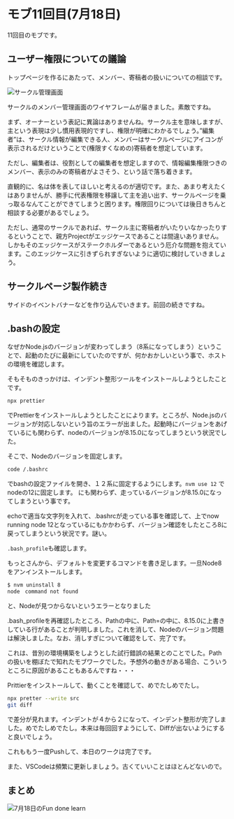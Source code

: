 # モブ11回目(7月18日)

11回目のモブです。

## ユーザー権限についての議論
トップページを作るにあたって、メンバー、寄稿者の扱いについての相談です。

![サークル管理画面](chap-mob-0718/circleConfig.png?scale=0.8)

サークルのメンバー管理画面のワイヤフレームが届きました。素敵ですね。

まず、オーナーという表記に異論はありませんね。サークル主を意味しますが、主という表現は少し慣用表現的ですし、権限が明確にわかるでしょう。”編集者”は、サークル情報が編集できる人、メンバーはサークルページにアイコンが表示されるだけということで(権限すくなめの)寄稿者を想定しています。

ただし、編集者は、役割としての編集者を想定しますので、情報編集権限つきのメンバー、表示のみの寄稿者がよさそう、という話で落ち着きます。

直観的に、名は体を表してほしいと考えるのが適切です。また、あまり考えたくはありませんが、勝手に代表権限を移譲して主を追い出す、サークルページを乗っ取るなんてことができてしまうと困ります。権限回りについては後日きちんと相談する必要があるでしょう。

ただし、通常のサークルであれば、サークル主に寄稿者がいたりいなかったりするということで、親方Projectがエッジケースであることは間違いありません。しかもそのエッジケースがステークホルダーであるという厄介な問題を抱えています。このエッジケースに引きずられすぎないように適切に検討していきましょう。

## サークルページ製作続き
サイドのイベントバナーなどを作り込んでいきます。前回の続きですね。


## .bashの設定
なぜかNode.jsのバージョンが変わってしまう（8系になってしまう）ということで、起動のたびに最新にしていたのですが、何かおかしいという事で、ホストの環境を確認します。

そもそものきっかけは、インデント整形ツールをインストールしようとしたことです。

```sh
npx prettier
```

でPrettierをインストールしようとしたことによります。ところが、Node.jsのバージョンが対応しないという旨のエラーが出ました。起動時にバージョンをあげているにも関わらず、nodeのバージョンが8.15.0になってしまうという状況でした。

そこで、Nodeのバージョンを固定します。

```sh
code /.bashrc
```

でbashの設定ファイルを開き、１２系に固定するようにします。`nvm use 12`
でnodeの12に固定します。
にも関わらず、走っているバージョンが8.15.0になってしまうという事です。

echoで適当な文字列を入れて、.bashrcが走っている事を確認して、上でnow running node 12となっているにもかかわらず、バージョン確認をしたところ8に戻ってしまうという状況です。謎い。

`.bash_profile`も確認します。

もっとさんから、デフォルトを変更するコマンドを書き足します。一旦Node8をアンインストールします。

```sh
$ nvm uninstall 8
node　command not found
```

と、Nodeが見つからないというエラーとなりました

.bash_profileを再確認したところ、Pathの中に、Path=の中に、8.15.0に上書きしている行があることが判明しました。これを消して、Nodeのバージョン問題は解決しました。なお、消しすぎについて確認をして、完了です。

これは、昔別の環境構築をしようとした試行錯誤の結果とのことでした。Pathの扱いを棚ぼたで知れたモブワークでした。予想外の動きがある場合、こういうところに原因があることもあるんですね・・・

Prittierをインストールして、動くことを確認して、めでたしめでたし。

```sh
npx pretter --write src
git diff
```

で差分が見れます。インデントが４から２になって、インデント整形が完了しました。めでたしめでたし。本来は毎回回すようにして、Diffが出ないようにすると良いでしょう。

これももう一度Pushして、本日のワークは完了です。

また、VSCodeは頻繁に更新しましょう。古くていいことはほとんどないので。

## まとめ



![7月18日のFun done learn](chap-mob-0718/0718fundonelearn.png?scale=0.8)